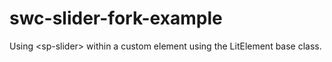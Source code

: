 # swc-slider-fork-example
Using &lt;sp-slider> within a custom element using the LitElement base class.
